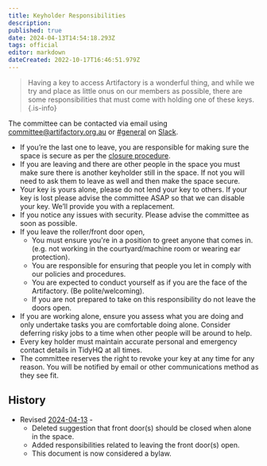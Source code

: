```yaml
---
title: Keyholder Responsibilities
description: 
published: true
date: 2024-04-13T14:54:18.293Z
tags: official
editor: markdown
dateCreated: 2022-10-17T16:46:51.979Z
---
```


> Having a key to access Artifactory is a wonderful thing, and while we try and place as little onus on our members as possible, there are some responsibilities that must come with holding one of these keys.
{.is-info}

The committee can be contacted via email using [committee@artifactory.org.au](mailto:committee@artifactory.org.au) or [\#general](slack://channel?team=T0LQE2JNR&id=C0LQBEQ2Y) on [Slack](https://space.artifactory.org.au/slack).

- If you’re the last one to leave, you are responsible for making sure the space is secure as per the [closure procedure](/docs/committee/lockup).
- If you are leaving and there are other people in the space you must make sure there is another keyholder still in the space. If not you will need to ask them to leave as well and then make the space secure.
- Your key is yours alone, please do not lend your key to others. If your key is lost please advise the committee ASAP so that we can disable your key. We’ll provide you with a replacement.
- If you notice any issues with security. Please advise the committee as soon as possible.
- If you leave the roller/front door open,
  - You must ensure you're in a position to greet anyone that comes in. (e.g. not working in the courtyard/machine room or wearing ear protection).
  - You are responsible for ensuring that people you let in comply with our policies and procedures.
  - You are expected to conduct yourself as if you are the face of the Artifactory. (Be polite/welcoming).
  - If you are not prepared to take on this responsibility do not leave the doors open.
- If you are working alone, ensure you assess what you are doing and only undertake tasks you are comfortable doing alone. Consider deferring risky jobs to a time when other people will be around to help.
- Every key holder must maintain accurate personal and emergency contact details in TidyHQ at all times.
- The committee reserves the right to revoke your key at any time for any reason. You will be notified by email or other communications method as they see fit.

## History

- Revised [2024-04-13](/minutes/Committee/2024-04-13) -
  - Deleted suggestion that front door(s) should be closed when alone in the space.
  - Added responsibilities related to leaving the front door(s) open.
  - This document is now considered a bylaw.

